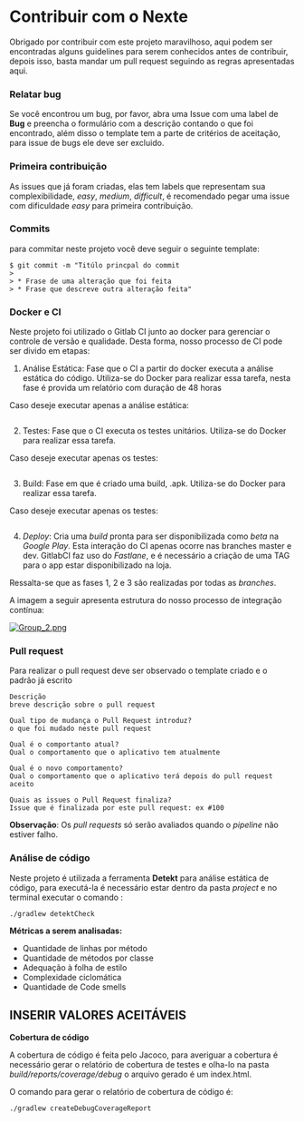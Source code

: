 # Contribuir com o Nexte

Obrigado por contribuir com este projeto maravilhoso, aqui podem ser encontradas alguns guidelines para serem conhecidos antes de contribuir, depois isso, basta mandar um pull request seguindo as regras apresentadas aqui.

### Relatar bug  
Se você encontrou um bug, por favor, abra uma Issue com uma label de **Bug** e preencha o formulário com a descrição contando o que foi encontrado, além disso o template tem a parte de critérios de aceitação, para issue de bugs ele deve ser excluido.

### Primeira contribuição
As issues que já foram criadas, elas tem labels que representam sua complexibilidade, _easy_, _medium_, _difficult_, é recomendado pegar uma issue com dificuldade _easy_ para primeira contribuição.

### Commits
para commitar neste projeto você deve seguir o seguinte template:

    $ git commit -m "Titúlo princpal do commit
    > 
    > * Frase de uma alteração que foi feita
    > * Frase que descreve outra alteração feita"


### Docker e CI

Neste projeto foi utilizado o Gitlab CI junto ao docker para gerenciar o controle de versão e qualidade. Desta forma, nosso processo de CI pode ser divido em etapas:

1. Análise Estática: Fase que o CI a partir do docker executa a análise estática do código. Utiliza-se do Docker para realizar essa tarefa, nesta fase é provida um relatório com duração de 48 horas

Caso deseje executar apenas a análise estática:

```
```
    
2. Testes: Fase que o CI executa os testes unitários. Utiliza-se do Docker para realizar essa tarefa. 

Caso deseje executar apenas os testes:

```
```

3. Build: Fase em que é criado uma build, .apk. Utiliza-se do Docker para realizar essa tarefa. 

Caso deseje executar apenas os testes:

```
```

4. *Deploy*: Cria uma *build* pronta para ser disponibilizada como *beta* na *Google Play*. Esta interação do CI apenas ocorre nas branches master e dev. GitlabCI faz uso do *Fastlane*, e é necessário a criação de uma TAG para o app estar disponibilizado na loja.

Ressalta-se que as fases 1, 2 e 3 são realizadas por todas as *branches*.

 A imagem a seguir apresenta estrutura do nosso processo de integração contínua:
 
 [![Group_2.png](https://s17.postimg.cc/yru8x54m7/Group_2.png)](https://postimg.cc/image/sqwk02hzv/)

 

### Pull request

Para realizar o pull request deve ser observado o template criado e o padrão já escrito 

    Descrição
    breve descrição sobre o pull request

    Qual tipo de mudança o Pull Request introduz?
    o que foi mudado neste pull request

    Qual é o comportanto atual?
    Qual o comportamento que o aplicativo tem atualmente

    Qual é o novo comportamento?
    Qual o comportamento que o aplicativo terá depois do pull request aceito

    Quais as issues o Pull Request finaliza?
    Issue que é finalizada por este pull request: ex #100

**Observação**: Os *pull requests* só serão avaliados quando o *pipeline* não estiver falho.

### Análise de código

Neste projeto é utilizada a ferramenta **Detekt** para análise estática de código, para executá-la é necessário estar dentro da pasta _project_ e no terminal executar o comando :

    ./gradlew detektCheck

**Métricas a serem analisadas:**

* Quantidade de linhas por método
* Quantidade de métodos por classe
* Adequação à folha de estilo
* Complexidade ciclomática
* Quantidade de Code smells

## INSERIR VALORES ACEITÁVEIS

**Cobertura de código**

A cobertura de código é feita pelo Jacoco, para averiguar a cobertura é necessário gerar o relatório de cobertura de testes e olha-lo na pasta _build/reports/coverage/debug_ o arquivo gerado é um index.html.

O comando para gerar o relatório de cobertura de código é:

    ./gradlew createDebugCoverageReport

